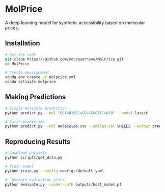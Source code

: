 # MolPrice

A deep learning model for synthetic accessibility based on molecular prices.

## Installation

```bash
# Get the code
git clone https://github.com/yourusername/MolPrice.git
cd MolPrice

# Create environment
conda env create -f molprice.yml
conda activate molprice

```

## Making Predictions

```bash
# Single molecule prediction
python predict.py --mol "CC(=O)OC1=CC=CC=C1C(=O)O" --model latest

# Batch prediction
python predict.py --mol molecules.csv --smiles-col SMILES --output predictions.csv
```

## Reproducing Results

```bash
# Download datasets
python scripts/get_data.py

# Train model
python train.py --config configs/default.yaml

# Generate evaluation plots
python evaluate.py --model-path outputs/best_model.pt
```
